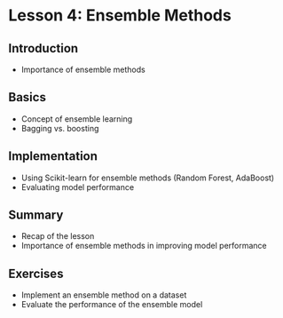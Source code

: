 # Lesson 4: Ensemble Methods

## Introduction
- Importance of ensemble methods

## Basics
- Concept of ensemble learning
- Bagging vs. boosting

## Implementation
- Using Scikit-learn for ensemble methods (Random Forest, AdaBoost)
- Evaluating model performance

## Summary
- Recap of the lesson
- Importance of ensemble methods in improving model performance

## Exercises
- Implement an ensemble method on a dataset
- Evaluate the performance of the ensemble model
